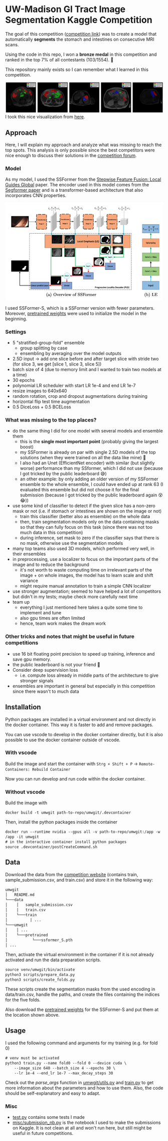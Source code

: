 # UW-Madison GI Tract Image Segmentation Kaggle Competition 

The goal of this competition ([competition link](https://www.kaggle.com/competitions/uw-madison-gi-tract-image-segmentation/overview)) was to create a model that automatically **segments** the stomach and intestines on consecutive MRI scans.

Using the code in this repo, I won a **bronze medal** in this competition and ranked in the top 7% of all contestants (103/1554). 🥉

This repository mainly exists so I can remember what I learned in this competition.

![Example.](misc/example_image.png)
I took this nice visualization from [here](https://www.kaggle.com/code/awsaf49/uwmgi-unet-train-pytorch).

## Approach

Here, I will explain my approach and analyze what was missing to reach the top spots. This analysis is only possible since the best competitors were nice enough to discuss their solutions in the [competition forum](https://www.kaggle.com/competitions/uw-madison-gi-tract-image-segmentation/discussion).

### Model

As my model, I used the SSFormer from the [Stepwise Feature Fusion: Local Guides Global](https://arxiv.org/pdf/2203.03635v1.pdf) paper. The encoder used in this model comes from the [Segformer paper](https://arxiv.org/pdf/2105.15203.pdf) and is a transformer-based architecture that also incorporates CNN properties.

![ssformer](misc/ssformer.png)

I used SSFormer-S, which is a SSFormer version with fewer parameters. Moreover, [pretrained weights](https://drive.google.com/file/d/1CdX0K1_ZDMrEVGK2cmBfp33lYxLEBwlw/view) were used to initialize the model in the beginning.

### Settings
- 5 "stratified-group-fold" ensemble
  - group splitting by case
  - ensembling by averaging over the model outputs 
- 2.5D input -> add one slice before and after target slice with stride two (for slice 3, we get [slice 1, slice 3, slice 5])
- batch size of 4 (due to memory limit and I wanted to train two models at a time)
- 30 epochs
- polynomial LR scheduler with start LR 1e-4 and end LR 1e-7
- resize images to 640x640
- random rotation, crop and dropout augmentations during training
- horizontal flip test time augmentation
- 0.5 DiceLoss + 0.5 BCELoss

### What was missing to the top places?

- do the same thing I did for one model with several models and ensemble them
  - this is the **single most important point** (probably giving the largest boost)
  - my SSFormer is already on par with single 2.5D models of the top solutions (when they were trained on all the data like mine) 🎉
  - I also had an Unet (EfficientNet encoder) with similar (but slightly worse) performance than my SSformer, which I did not use (because I got tricked by the public leaderboard 😅)
  - an other example: by only adding an older version of my SSFormer ensemble to the whole ensemble, I could have ended up at rank 63 (I evaluated this ensemble but did not choose it for the final submission (because I got tricked by the public leaderboard again 😵😂))
- use some kind of classifier to detect if the given slice has a non-zero mask or not (i.e. if stomach or intestines are shown on the image or not)
  - train this classifier (better also as ensemble) on the whole data
  - then, train segmentation models only on the data containing masks so that they can fully focus on this task (since there was not too much data in this competition)
  - during inference, set mask to zero if the classifier says that there is no mask, otherwise use the segmentation models
- many top teams also used 3D models, which performed very well, in their ensembles
- in preprocessing, use a localizer to focus on the important parts of the image and to reduce the background
  -  it's not worth to waste computing time on irrelevant parts of the image + on whole images, the model has to learn scale and shift variance
  -  might require manual annotation to train a simple CNN localizer
- use stronger augmentation; seemed to have helped a lot of competitors but didn't in my tests; maybe check more carefully next time
- team up
  - everything I just mentioned here takes a quite some time to implement and tune
  - also gpu times are often limited
  - hence, team work makes the dream work 

### Other tricks and notes that might be useful in future competitions
- use 16 bit floating point precision to speed up training, inference and save gpu memory.
- the public leaderboard is not your friend 👹 
- Consider deep supervision loss 
  - i.e. compute loss already in middle parts of the architecture to give stronger signals
- ensembles are important in general but especially in this competition since there wasn't to much data

## Installation

Python packages are installed in a virtual environment and not directly in the docker container. This way it is faster to add and remove packages.

You can use vscode to develop in the docker container directly, but it is also possible to use the docker container outside of vscode.

### With vscode
Build the image and start the container with ```Strg + Shift + P``` -> ```Remote-Containers: Rebuild Container```

Now you can run develop and run code within the docker container.

### Without vscode
Build the image with
```shell
docker build -t umwgit path-to-repo/umwgit/.devcontainer
```
Then, install the python packages inside the container
```shell
docker run --runtime nvidia --gpus all -v path-to-repo/umwgit:/app -w /app -it umwgit
# in the interactive container install python packages
source .devcontainer/postCreateCommand.sh
```

## Data
Download the data from the [competition website](https://www.kaggle.com/competitions/uw-madison-gi-tract-image-segmentation/data) (contains train, sample_submission.csv, and train.csv) and store it in the following way: 
```
umwgit
│   README.md   
└───data
│    │   sample_submission.csv
│    |   train.csv
│    └───train
│          | ...
└───umwgit
│    │ ...
│    └───pretrained
│           └───ssformer_S.pth
│ ...
```
Then, activate the virtual environment in the container if it is not already activated and run the data preparation scripts.
```shell
source venv/umwgit/bin/activate
python3 scripts/prepare_data.py
python3 scripts/create_folds.py
```
These scripts create the segmentation masks from the used encoding in data/train.csv, handle the paths, and create the files containing the indices for the five folds.

Also download the [pretrained weights](https://drive.google.com/file/d/1CdX0K1_ZDMrEVGK2cmBfp33lYxLEBwlw/view) for the SSFormer-S and put them at the location shown above.
## Usage
I used the following command and arguments for my training (e.g. for fold 0)
```shell
# venv must be activated
python3 train.py --name fold0 --fold 0 --device cuda \
    --image_size 640 --batch_size 4 --epochs 30 \
    --lr 1e-4 --end_lr 1e-7 --max_decay_steps 30 
```
Check out the *parse_args* function in [umwgit/utils.py](umwgit/utils.py) and [train.py](train.py) to get more information about the parameters and how to use them. Also, the code should be self-explanatory and easy to adapt.

### Misc
- [test.py](test.py) contains some tests I made
- [misc/submission_nb.py](misc/submission_nb.ipynb) is the notebook I used to make the submissions on Kaggle. It is not clean at all and won't run here, but still might be useful in future competitions.

